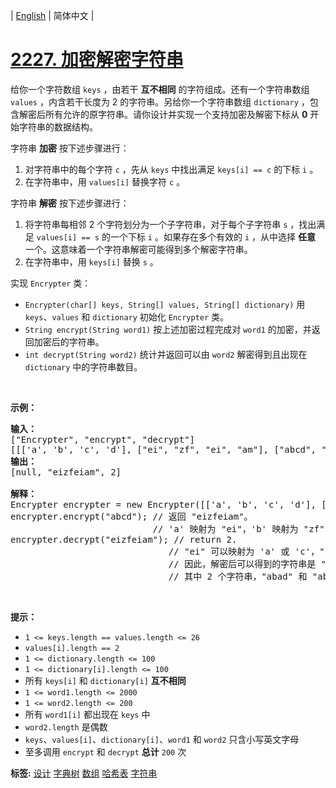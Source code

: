 | [English](README_EN.md) | 简体中文 |

# [2227. 加密解密字符串](https://leetcode-cn.com/problems/encrypt-and-decrypt-strings)
<p>给你一个字符数组 <code>keys</code> ，由若干 <strong>互不相同</strong> 的字符组成。还有一个字符串数组 <code>values</code> ，内含若干长度为 2 的字符串。另给你一个字符串数组 <code>dictionary</code> ，包含解密后所有允许的原字符串。请你设计并实现一个支持加密及解密下标从 <strong>0</strong> 开始字符串的数据结构。</p>

<p>字符串 <strong>加密</strong> 按下述步骤进行：</p>

<ol>
	<li>对字符串中的每个字符 <code>c</code> ，先从 <code>keys</code> 中找出满足 <code>keys[i] == c</code> 的下标 <code>i</code> 。</li>
	<li>在字符串中，用&nbsp;<code>values[i]</code> 替换字符 <code>c</code> 。</li>
</ol>

<p>字符串 <strong>解密</strong> 按下述步骤进行：</p>

<ol>
	<li>将字符串每相邻 2 个字符划分为一个子字符串，对于每个子字符串 <code>s</code> ，找出满足 <code>values[i] == s</code> 的一个下标 <code>i</code> 。如果存在多个有效的 <code>i</code> ，从中选择 <strong>任意</strong> 一个。这意味着一个字符串解密可能得到多个解密字符串。</li>
	<li>在字符串中，用 <code>keys[i]</code> 替换 <code>s</code> 。</li>
</ol>

<p>实现 <code>Encrypter</code> 类：</p>

<ul>
	<li><code>Encrypter(char[] keys, String[] values, String[] dictionary)</code> 用 <code>keys</code>、<code>values</code> 和 <code>dictionary</code> 初始化 <code>Encrypter</code> 类。</li>
	<li><code>String encrypt(String word1)</code> 按上述加密过程完成对 <code>word1</code> 的加密，并返回加密后的字符串。</li>
	<li><code>int decrypt(String word2)</code> 统计并返回可以由 <code>word2</code> 解密得到且出现在 <code>dictionary</code> 中的字符串数目。</li>
</ul>

<p>&nbsp;</p>

<p><strong>示例：</strong></p>

<pre>
<strong>输入：</strong>
["Encrypter", "encrypt", "decrypt"]
[[['a', 'b', 'c', 'd'], ["ei", "zf", "ei", "am"], ["abcd", "acbd", "adbc", "badc", "dacb", "cadb", "cbda", "abad"]], ["abcd"], ["eizfeiam"]]
<strong>输出：</strong>
[null, "eizfeiam", 2]

<strong>解释：</strong>
Encrypter encrypter = new Encrypter([['a', 'b', 'c', 'd'], ["ei", "zf", "ei", "am"], ["abcd", "acbd", "adbc", "badc", "dacb", "cadb", "cbda", "abad"]);
encrypter.encrypt("abcd"); // 返回 "eizfeiam"。 
&nbsp;                          // 'a' 映射为 "ei"，'b' 映射为 "zf"，'c' 映射为 "ei"，'d' 映射为 "am"。
encrypter.decrypt("eizfeiam"); // return 2. 
                              // "ei" 可以映射为 'a' 或 'c'，"zf" 映射为 'b'，"am" 映射为 'd'。 
                              // 因此，解密后可以得到的字符串是 "abad"，"cbad"，"abcd" 和 "cbcd"。 
                              // 其中 2 个字符串，"abad" 和 "abcd"，在 dictionary 中出现，所以答案是 2 。
</pre>

<p>&nbsp;</p>

<p><strong>提示：</strong></p>

<ul>
	<li><code>1 &lt;= keys.length == values.length &lt;= 26</code></li>
	<li><code>values[i].length == 2</code></li>
	<li><code>1 &lt;= dictionary.length &lt;= 100</code></li>
	<li><code>1 &lt;= dictionary[i].length &lt;= 100</code></li>
	<li>所有 <code>keys[i]</code> 和 <code>dictionary[i]</code> <strong>互不相同</strong></li>
	<li><code>1 &lt;= word1.length &lt;= 2000</code></li>
	<li><code>1 &lt;= word2.length &lt;= 200</code></li>
	<li>所有 <code>word1[i]</code> 都出现在 <code>keys</code> 中</li>
	<li><code>word2.length</code> 是偶数</li>
	<li><code>keys</code>、<code>values[i]</code>、<code>dictionary[i]</code>、<code>word1</code> 和 <code>word2</code> 只含小写英文字母</li>
	<li>至多调用 <code>encrypt</code> 和 <code>decrypt</code> <strong>总计</strong> <code>200</code> 次</li>
</ul>

**标签:**  [设计](https://leetcode-cn.com/tag/design) [字典树](https://leetcode-cn.com/tag/trie) [数组](https://leetcode-cn.com/tag/array) [哈希表](https://leetcode-cn.com/tag/hash-table) [字符串](https://leetcode-cn.com/tag/string) 